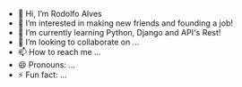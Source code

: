 - 👋 Hi, I’m Rodolfo Alves
- 👀 I’m interested in making new friends and founding a job!
- 🌱 I’m currently learning Python, Django and API's Rest!
- 💞️ I’m looking to collaborate on ...
- 📫 How to reach me ...
- 😄 Pronouns: ...
- ⚡ Fun fact: ...

<!---
RodolfoAAPR/RodolfoAAPR is a ✨ special ✨ repository because its `README.md` (this file) appears on your GitHub profile.
You can click the Preview link to take a look at your changes.
--->
